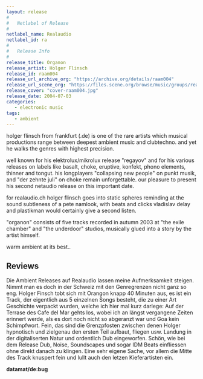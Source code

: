 ```yaml
---
layout: release
#
#   Netlabel of Release
#
netlabel_name: Realaudio
netlabel_id: ra
#
#   Release Info
#
release_title: Organon
release_artist: Holger Flinsch
release_id: raam004
release_url_archive_org: "https://archive.org/details/raam004"
release_url_scene_org: "https://files.scene.org/browse/music/groups/realaudio/"
release_cover: "cover-raam004.jpg"
release_date: 2004-07-03
categories:
   - electronic music
tags:
   - ambient
---
```

holger flinsch from frankfurt (.de) is one of the rare artists which musical productions range between deepest ambient music and clubtechno. and yet he walks the genres with highest precision.

well known for his elektrolux/mikrolux release "regayov"
and for his various releases on labels like basalt, choke, eruptive, konfekt, phono elements, thinner and tongut.
his longplayers "collapsing new people" on punkt musik, and "der zehnte juli" on choke remain unforgettable. our pleasure to present his second netaudio release on this important date.

for realaudio.ch holger flinsch goes into static spheres reminding at the sound subtleness of a pete namlook, with beats and clicks vladislav delay and plastikman would certainly give a second listen.

"organon" consists of five tracks recorded in autumn 2003 at "the exile chamber" and "the underdoor" studios, musically glued into a story by the artist himself.

warm ambient at its best..



## Reviews

Die Ambient Releases auf Realaudio lassen meine Aufmerksamkeit steigen. Nimmt man es doch in der Schweiz mit den Genregrenzen nicht ganz so eng. Holger Finsch tobt sich mit Orangon knapp 40 Minuten aus, es ist ein Track, der eigentlich aus 5 einzelnen Songs besteht, die zu einer Art Geschichte verpackt wurden, welche ich hier mal kurz darlege: Auf der Terrase des Cafe del Mar gehts los, wobei ich an längst vergangene Zeiten erinnert werde, als es dort noch nicht so abgeranzt war und Goa kein Schimpfwort. Fein, das sind die Grenzpfosten zwischen denen Holger hypnotisch und zielgenau den ersten Teil aufbaut, fliegen usw. Landung in der digitaliserten Natur und ordentlich Dub eingeworfen. Schön, wie bei dem Release Dub, Noise, Soundscapes und sogar IDM Beats einfliessen ohne direkt danach zu klingen. Eine sehr eigene Sache, vor allem die Mitte des Track knuspert fein und lullt auch den letzen Kieferartisten ein.

**datamat/de:bug**